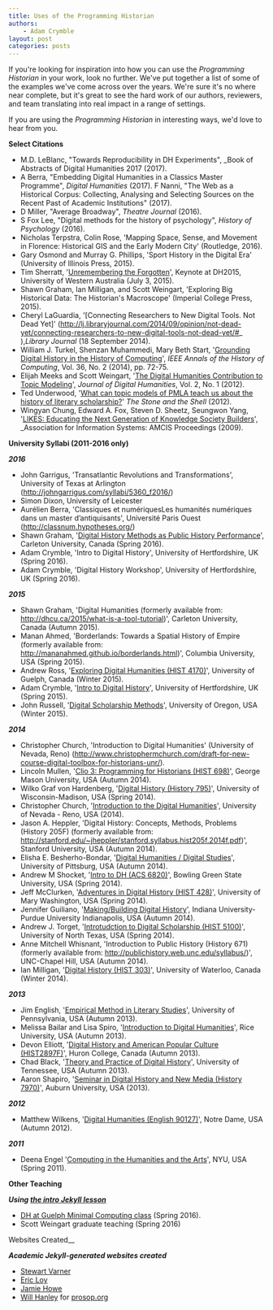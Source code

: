 ```yaml
---
title: Uses of the Programming Historian
authors:
    - Adam Crymble
layout: post
categories: posts 
---
```


If you're looking for inspiration into how you can use the _Programming Historian_ in your work, look no further. We've put together a list of some of the examples we've come across over the years. We're sure it's no where near complete, but it's great to see the hard work of our authors, reviewers, and team translating into real impact in a range of settings.

If you are using the _Programming Historian_ in interesting ways, we'd love to hear from you.

__Select Citations__

* M.D. LeBlanc, "Towards Reproducibility in DH Experiments", _Book of Abstracts of Digital Humanities 2017 (2017).
* A Berra, "Embedding Digital Humanities in a Classics Master Programme", _Digital Humanities_ (2017).
F Nanni, "The Web as a Historical Corpus: Collecting, Analysing and Selecting Sources on the Recent Past of Academic Institutions" (2017).
* D Miller, "Average Broadway", _Theatre Journal_ (2016).
* S Fox Lee, "Digital methods for the history of psychology", _History of Psychology_ (2016).
* Nicholas Terpstra, Colin Rose, 'Mapping Space, Sense, and Movement in Florence: Historical GIS and the Early Modern City' (Routledge, 2016).
* Gary Osmond and Murray G. Phillips, 'Sport History in the Digital Era' (University of Illinois Press, 2015).
* Tim Sherratt, '[Unremembering the Forgotten](http://discontents.com.au/unremembering-the-forgotten)', Keynote at DH2015, University of Western Australia (July 3, 2015).
* Shawn Graham, Ian Milligan, and Scott Weingart, 'Exploring Big Historical Data: The Historian's Macroscope' (Imperial College Press, 2015).
* Cheryl LaGuardia, '[Connecting Researchers to New Digital Tools. Not Dead Yet]' (http://lj.libraryjournal.com/2014/09/opinion/not-dead-yet/connecting-researchers-to-new-digital-tools-not-dead-yet/#_ ),_Library Journal_ (18 September 2014).
* William J. Turkel, Shenzan Muhammedi, Mary Beth Start, '[Grounding Digital History in the History of Computing](http://muse.jhu.edu/login?auth=0&type=summary&url=/journals/ieee_annals_of_the_history_of_computing/v036/36.2.turkel.html)', _IEEE Annals of the History of Computing_, Vol. 36, No. 2 (2014), pp. 72-75.
* Elijah Meeks and Scott Weingart, '[The Digital Humanities Contribution to Topic Modeling](http://journalofdigitalhumanities.org/2-1/dh-contribution-to-topic-modeling/)', _Journal of Digital Humanities_, Vol. 2, No. 1 (2012).
* Ted Underwood, '[What can topic models of PMLA teach us about the history of literary scholarship?](http://tedunderwood.com/2012/12/14/what-can-topic-models-of-pmla-teach-us-about-the-history-of-literary-scholarship/)' _The Stone and the Shell_ (2012).
* Wingyan Chung, Edward A. Fox, Steven D. Sheetz, Seungwon Yang, '[LIKES: Educating the Next Generation of Knowledge Society Builders](http://aisel.aisnet.org/cgi/viewcontent.cgi?article=1072&context=amcis2009)', _Association for Information Systems: AMCIS Proceedings (2009). 

__University Syllabi (2011-2016 only)__

___2016___
* John Garrigus, 'Transatlantic Revolutions and Transformations', University of Texas at Arlington (http://johngarrigus.com/syllabi/5360_f2016/)
* Simon Dixon, University of Leicester
* Aur&eacute;lien Berra, 'Classiques et numériquesLes humanités numériques dans un master d’antiquisants', Université Paris Ouest (http://classnum.hypotheses.org/)
* Shawn Graham, '[Digital History Methods as Public History Performance](http://grad.craftingdigitalhistory.ca/weekly.html)', Carleton University, Canada (Spring 2016).
* Adam Crymble, 'Intro to Digital History', University of Hertfordshire, UK (Spring 2016).
* Adam Crymble, 'Digital History Workshop', University of Hertfordshire, UK (Spring 2016).

___2015___
* Shawn Graham, 'Digital Humanities (formerly available from: http://dhcu.ca/2015/what-is-a-tool-tutorial)', Carleton University, Canada (Autumn 2015).
* Manan Ahmed, 'Borderlands: Towards a Spatial History of Empire (formerly available from: http://mananahmed.github.io/borderlands.html)', Columbia University, USA (Spring 2015).
* Andrew Ross, '[Exploring Digital Humanities (HIST 4170)](https://www.uoguelph.ca/history/sites/uoguelph.ca.history/files/syllabus/4170%20W15.pdf)', University of Guelph, Canada (Winter 2015).
* Adam Crymble, '[Intro to Digital History](http://adamcrymble.org/intro-to-digital-history-2015/)', University of Hertfordshire, UK (Spring 2015).
* John Russell, '[Digital Scholarship Methods](https://library.uoregon.edu/node/4570)', University of Oregon, USA (Winter 2015).

___2014___

* Christopher Church, 'Introduction to Digital Humanities' (University of Nevada, Reno) (http://www.christophermchurch.com/draft-for-new-course-digital-toolbox-for-historians-unr/).
* Lincoln Mullen, '[Clio 3: Programming for Historians (HIST 698)](http://lincolnmullen.com/files/clio3.syllabus.hist698.2014f.pdf)', George Mason University, USA (Autumn 2014).
* Wilko Graf von Hardenberg, '[Digital History (History 795)](http://www.wilkohardenberg.net/content/Hardenberg_DigitalHistory_Hist795.pdf)', University of Wisconsin-Madison, USA (Spring 2014).
* Christopher Church, '[Introduction to the Digital Humanities](http://www.christophermchurch.com/draft-for-new-course-digital-toolbox-for-historians-unr/)', University of Nevada - Reno, USA (2014).
* Jason A. Heppler, 'Digital History: Concepts, Methods, Problems (History 205F) (formerly available from: http://stanford.edu/~jheppler/stanford.syllabus.hist205f.2014f.pdf)', Stanford University, USA (Autumn 2014).
* Elisha E. Besherho-Bondar, '[Digital Humanities / Digital Studies](http://www.pitt.edu/~ebb8/DHDS/)', University of Pittsburg, USA (Autumn 2014).
* Andrew M Shocket, '[Intro to DH (ACS 6820)](http://intro-dh-2014.andyschocket.net/syllabus/)', Bowling Green State University, USA (Spring 2014).
* Jeff McClurken, '[Adventures in Digital History (HIST 428)](http://dh2014.umwblogs.org/syllabus/)', University of Mary Washington, USA (Spring 2014).
* Jennifer Guiliano, '[Making/Building Digital History](http://devdh.org/files/downloads/Guiliano_Digital_History_Syllabus_Fall2014_IUPUI.pdf)', Indiana University-Purdue University Indianapolis, USA (Autumn 2014).
* Andrew J. Torget, '[Introtudction to Digital Scholarship (HIST 5100)](http://torget.us/HIST5100/syllabus/)', University of North Texas, USA (Spring 2014).
* Anne Mitchell Whisnant, 'Introduction to Public History (History 671) (formerly available from: http://publichistory.web.unc.edu/syllabus/)', UNC-Chapel Hill, USA (Autumn 2014).
* Ian Milligan, '[Digital History (HIST 303)](https://ianmilli.files.wordpress.com/2014/01/w2014-hist-303.pdf)', University of Waterloo, Canada (Winter 2014).

___2013___

* Jim English, '[Empirical Method in Literary Studies](http://www.english.upenn.edu/~jenglish/Courses/Fall2014/505Syllabus.pdf)', University of Pennsylvania, USA (Autumn 2013).
* Melissa Bailar and Lisa Spiro, '[Introduction to Digital Humanities](http://digitalhumanities.rice.edu/fall-2013-syllabus/)', Rice University, USA (Autumn 2013).
* Devon Elliott, '[Digital History and American Popular Culture (HIST2897F)](http://www.huronuc.on.ca/Assets/website/Document/FASS/HIS/HIS2897FDElliott2013.pdf)', Huron College, Canada (Autumn 2013).
* Chad Black, '[Theory and Practice of Digital History](http://dh.chadblack.net/info/syllabus/)', University of Tennessee, USA (Autumn 2013).
* Aaron Shapiro, '[Seminar in Digital History and New Media (History 7970)](http://wp.auburn.edu/dighist/?page_id=127)', Auburn University, USA (2013).

___2012___

* Matthew Wilkens, '[Digital Humanities (English 90127)](http://www3.nd.edu/~mwilkens/Wilkens_DH_Syllabus_Init.pdf)', Notre Dame, USA (Autumn 2012).

___2011___

* Deena Engel '[Computing in the Humanities and the Arts](http://cs.nyu.edu/courses/spring11/V22.0380-001/HC_ResLiterature_sp11.htm)', NYU, USA (Spring 2011).

__Other Teaching__

___Using [the intro Jekyll lesson](http://programminghistorian.org/lessons/building-static-sites-with-jekyll-github-pages)___
* [DH at Guelph Minimal Computing class](https://twitter.com/antimony27/status/730808295410311169) (Spring 2016).
* Scott Weingart graduate teaching (Spring 2016)

Websites Created__

___Academic Jekyll-generated websites created___
* [Stewart Varner](https://twitter.com/StewartVarner/status/722520696606298112)
* [Eric Loy](https://twitter.com/eric_loy/status/758039397539409921)
* [Jamie Howe](https://twitter.com/Gaymerbrarian/status/721490542366994432)
* [Will Hanley](https://twitter.com/HanleyWill/status/725880236315934720) for [prosop.org](http://prosop.org)
